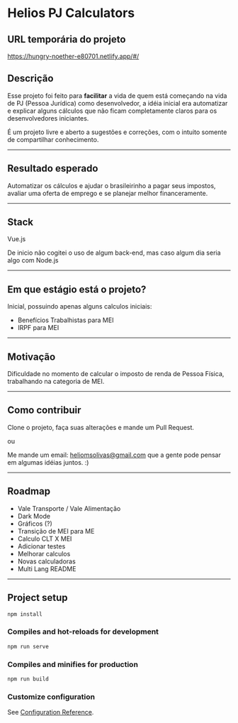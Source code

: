 # Helios PJ Calculators

## URL temporária do projeto

https://hungry-noether-e80701.netlify.app/#/

## Descrição

Esse projeto foi feito para **facilitar** a vida de quem está começando na vida de PJ (Pessoa Jurídica) como desenvolvedor, a idéia
inicial era automatizar e explicar alguns cálculos que não ficam completamente claros para os desenvolvedores iniciantes.


É um projeto livre e aberto a sugestões e correções, com o intuito somente de compartilhar conhecimento.

---------------------------------------
## Resultado esperado

Automatizar os cálculos e ajudar o brasileirinho a pagar seus impostos, avaliar uma oferta de emprego e se planejar melhor financeramente.

---------------------------------------
## Stack

Vue.js

De inicio não cogitei o uso de algum back-end, mas caso algum dia seria algo com Node.js

---------------------------------------
## Em que estágio está o projeto?

Inicial, possuindo apenas alguns calculos iniciais:

- Benefícios Trabalhistas para MEI
- IRPF para MEI

---------------------------------------

## Motivação

Dificuldade no momento de calcular o imposto de renda de Pessoa Física, trabalhando
na categoria de MEI.

---------------------------------------
## Como contribuir

Clone o projeto, faça suas alterações e mande um Pull Request.

ou

Me mande um email: heliomsolivas@gmail.com que a gente pode pensar em algumas idéias juntos. :)

---------------------------------------
## Roadmap

- Vale Transporte / Vale Alimentação
- Dark Mode
- Gráficos (?)
- Transição de MEI para ME
- Calculo CLT X MEI
- Adicionar testes
- Melhorar calculos
- Novas calculadoras
- Multi Lang README

---------------------------------------
## Project setup
```
npm install
```

### Compiles and hot-reloads for development
```
npm run serve
```

### Compiles and minifies for production
```
npm run build
```

### Customize configuration
See [Configuration Reference](https://cli.vuejs.org/config/).